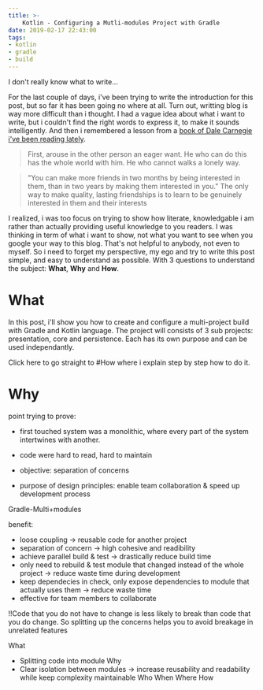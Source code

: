 ```yaml
---
title: >-
	Kotlin - Configuring a Mutli-modules Project with Gradle
date: 2019-02-17 22:43:00
tags: 
- kotlin
- gradle
- build
---
```


I don't really know what to write...

For the last couple of days, i've been trying to write the introduction for this post, but so far it has been going no where at all. Turn out, writting blog is way more difficult than i thought. I had a vague idea about what i want to write, but i couldn't find the right words to express it, to make it sounds intelligently. And then i remembered a lesson from a [book of Dale Carnegie i've been reading lately](https://www.amazon.com/s?k=9788180320217).

> First, arouse in the other person an eager want. He who can do this has the whole world with him. He who cannot walks a lonely way.

> "You can make more friends in two months by being interested in them, than in two years by making them interested in you." The only way to make quality, lasting friendships is to learn to be genuinely interested in them and their interests

 I realized, i was too focus on trying to show how literate, knowledgable i am rather than actually providing useful knowledge to you readers. I was thinking in term of what i want to show, not what you want to see when you google your way to this blog. That's not helpful to anybody, not even to myself. So i need to forget my perspective, my ego and try to write this post simple, and easy to understand as possible. With 3 questions to understand the subject: **What**, **Why** and **How**.

<!-- more -->

# What

In this post, i'll show you how to create and configure a multi-project build with Gradle and Kotlin language. The project will consists of 3 sub projects: presentation, core and persistence. Each has its own purpose and can be used independantly.

Click here to go straight to #How where i explain step by step how to do it.

# Why




point trying to prove: 
- first touched system was a monolithic, where every part of the system intertwines with another.
- code were hard to read, hard to maintain

- objective: separation of concerns
- purpose of design principles: enable team collaboration & speed up development process




Gradle-Multi+modules

benefit: 

- loose coupling -> reusable code for another project
- separation of concern -> high cohesive and readibility
- achieve parallel build & test -> drastically reduce build time
- only need to rebuild & test module that changed instead of the whole project -> reduce waste time during development
- keep dependecies in check, only expose dependencies to module that actually uses them -> reduce waste time
- effective for team members to collaborate


!!Code that you do not have to change is less likely to break than code that you do change. So splitting up the concerns helps you to avoid breakage in unrelated features

What
 - Splitting code into module
Why
 - Clear isolation between modules -> increase reusability and readability while keep complexity maintainable
Who
When
Where
How